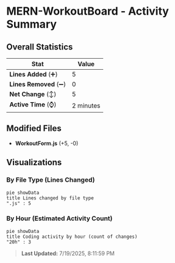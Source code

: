 # MERN-WorkoutBoard - Activity Summary 

## Overall Statistics

| Stat                   | Value                                                             |
| ---------------------- | ----------------------------------------------------------------- |
| **Lines Added** (➕)   | 5                                          |
| **Lines Removed** (➖) | 0                                        |
| **Net Change** (↕)    | 5                |
| **Active Time** (⌚)   | 2 minutes |


## Modified Files
- **WorkoutForm.js** (+5, -0)

## Visualizations

### By File Type (Lines Changed)

```mermaid
pie showData
title Lines changed by file type
".js" : 5
```

### By Hour (Estimated Activity Count)

```mermaid
pie showData
title Coding activity by hour (count of changes)
"20h" : 3
```


> **Last Updated:** 7/19/2025, 8:11:59 PM